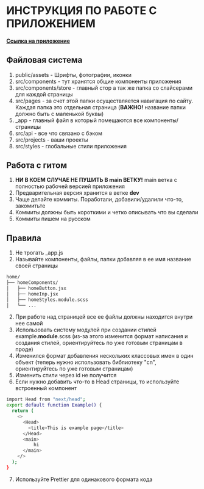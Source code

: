 # ИНСТРУКЦИЯ ПО РАБОТЕ С ПРИЛОЖЕНИЕМ

#### [Ссылка на приложение](https://khanbank.netlify.app/)

## Файловая система

1) public/assets - Шрифты, фотографии, иконки
2) src/components - тут хранятся общие компоненты приложения
3) src/components/store - главный стор а так же папка со слайсерами для каждой страницы
4) src/pages - за счет этой папки осуществляется навигация по сайту. Каждая папка это отдельная страница (**ВАЖНО!** название папки должно быть с маленькой буквы)
5) _app - главный файл в который помещаются все компоненты/страницы
6) src/api - все что связано с бэком
7) src/projects - ваши проекты
8) src/styles - глобальные стили приложения

## Работа с гитом
1) **НИ В КОЕМ СЛУЧАЕ НЕ ПУШИТЬ В main ВЕТКУ!** main ветка с полностью рабочей версией приложения
2) Предварительная версия хранится в ветке **dev**
3) Чаще делайте коммиты. Поработали, добавили/удалили что-то, закомитьте
4) Коммиты должны быть короткими и четко описывать что вы сделали
5) Коммиты пишем на русском


## Правила
1) Не трогать _app.js
2) Называйте компоненты, файлы, папки добавляя в ее имя название своей страницы

```bash
home/
├── homeComponents/
│   ├── homeButton.jsx
│   ├── homeInp.jsx
│   ├── homeStyles.module.scss
│   └── ...
```
2) При работе над страницей все ее файлы должны находится внутри нее самой
3) Использовать систему модулей при создании стилей example.**module**.scss (из-за этого изменится формат написания и создания стилей, ориентируйтесь по уже готовым страницам в проде)
4) Изменился формат добавления нескольких классовых имен в один объект (теперь нужно использовать библиотеку "cn", ориентируйтесь по уже готовым страницам)
5) Изменить стили через id не получится
6) Если нужно добавить что-то в Head страницы, то используйте встроенный компонент 
```bash
import Head from "next/head";
export default function Example() {
  return (
    <>
      <Head>
        <title>This is example page</title>
      </Head>
      <main>
          hi
      </main>
    </>
  );
}
```
7) Используйте Prettier для одинакового формата кода
